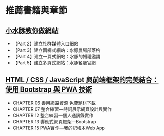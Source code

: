  # 推薦書籍與章節

 ## [小水豚教你做網站](https://www.tenlong.com.tw/products/9789863127505?list_name=srh)
 - 【Part 2】建立社群媒體入口網站
 - 【Part 3】建立兩欄式網站：水豚農場部落格
 - 【Part 4】建立一頁式網站：水豚的婚禮邀請
 - 【Part 5】建立多頁式網站：水豚餐廳官網
## [HTML / CSS / JavaScript 與前端框架的完美結合：使用 Bootstrap 與 PWA 技術](https://www.tenlong.com.tw/products/9786263333109?list_name=srh)
- CHAPTER 06 善用網路資源 免費題材下載
- CHAPTER 07 整合練習—詩詞展示網頁設計與實作
- CHAPTER 12 整合練習—個人通訊錄實作
- CHAPTER 13 響應式網頁框架—Bootstrap
- CHAPTER 15 PWA實作—我的記帳本Web App
